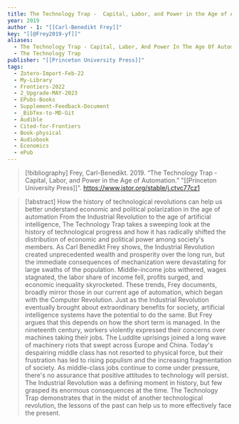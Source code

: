 ```yaml
---
title: The Technology Trap -  Capital, Labor, and Power in the Age of Automation
year: 2019
author - 1: "[[Carl-Benedikt Frey]]"
key: "[[@Frey2019-yf]]"
aliases:
  - The Technology Trap - Capital, Labor, And Power In The Age Of Automation
  - The Technology Trap
publisher: "[[Princeton University Press]]"
tags:
  - Zotero-Import-Feb-22
  - My-Library
  - Frontiers-2022
  - 2_Upgrade-MAY-2023
  - EPubs-Books
  - Supplement-Feedback-Document
  - _BibTex-to-MD-Git
  - Audible
  - Cited-for-Frontiers
  - Book-physical
  - Audiobook
  - Economics
  - ePub
---
```


> [!bibliography]
> Frey, Carl-Benedikt. 2019. “The Technology Trap -  Capital, Labor, and Power in the Age of Automation.” "[[Princeton University Press]]". https://www.jstor.org/stable/j.ctvc77cz1

> [!abstract]
> How the history of technological revolutions can help us better understand economic and political polarization in the age of automation From the Industrial Revolution to the age of artificial intelligence, The Technology Trap takes a sweeping look at the history of technological progress and how it has radically shifted the distribution of economic and political power among society's members. As Carl Benedikt Frey shows, the Industrial Revolution created unprecedented wealth and prosperity over the long run, but the immediate consequences of mechanization were devastating for large swaths of the population. Middle-income jobs withered, wages stagnated, the labor share of income fell, profits surged, and economic inequality skyrocketed. These trends, Frey documents, broadly mirror those in our current age of automation, which began with the Computer Revolution. Just as the Industrial Revolution eventually brought about extraordinary benefits for society, artificial intelligence systems have the potential to do the same. But Frey argues that this depends on how the short term is managed. In the nineteenth century, workers violently expressed their concerns over machines taking their jobs. The Luddite uprisings joined a long wave of machinery riots that swept across Europe and China. Today's despairing middle class has not resorted to physical force, but their frustration has led to rising populism and the increasing fragmentation of society. As middle-class jobs continue to come under pressure, there's no assurance that positive attitudes to technology will persist. The Industrial Revolution was a defining moment in history, but few grasped its enormous consequences at the time. The Technology Trap demonstrates that in the midst of another technological revolution, the lessons of the past can help us to more effectively face the present.